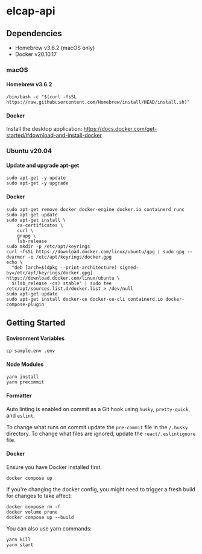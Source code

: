 # elcap-api

## Dependencies

- Homebrew v3.6.2 (macOS only)
- Docker v20.10.17

### macOS

#### Homebrew v3.6.2

```
/bin/bash -c "$(curl -fsSL https://raw.githubusercontent.com/Homebrew/install/HEAD/install.sh)"
```

#### Docker

Install the desktop application: https://docs.docker.com/get-started/#download-and-install-docker

### Ubuntu v20.04

#### Update and upgrade apt-get

```
sudo apt-get -y update
sudo apt-get -y upgrade
```

#### Docker

```
sudo apt-get remove docker docker-engine docker.io containerd runc
sudo apt-get update
sudo apt-get install \
    ca-certificates \
    curl \
    gnupg \
    lsb-release
sudo mkdir -p /etc/apt/keyrings
curl -fsSL https://download.docker.com/linux/ubuntu/gpg | sudo gpg --dearmor -o /etc/apt/keyrings/docker.gpg
echo \
  "deb [arch=$(dpkg --print-architecture) signed-by=/etc/apt/keyrings/docker.gpg] https://download.docker.com/linux/ubuntu \
  $(lsb_release -cs) stable" | sudo tee /etc/apt/sources.list.d/docker.list > /dev/null
sudo apt-get update
sudo apt-get install docker-ce docker-ce-cli containerd.io docker-compose-plugin
```

## Getting Started

#### Environment Variables

```
cp sample.env .env
```

#### Node Modules

```
yarn install
yarn precommit
```

#### Formatter

Auto linting is enabled on commit as a Git hook using `husky`, `pretty-quick`, and `eslint`.

To change what runs on commit update the `pre-commit` file in the `/.husky` directory. To change what files are ignored, update the `react/.eslintignore` file.

#### Docker

Ensure you have Docker installed first.

```
docker compose up
```

If you're changing the docker config, you might need to trigger a fresh build for changes to take affect:

```
docker compose rm -f
docker volume prune
docker compose up --build
```

You can also use yarn commands:

```
yarn kill
yarn start
```
